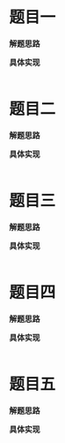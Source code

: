 # 题目一



**解题思路**



**具体实现**

```java

```

# 题目二



**解题思路**



**具体实现**

```java

```

# 题目三



**解题思路**



**具体实现**

```java

```

# 题目四



**解题思路**



**具体实现**

```java

```

# 题目五



**解题思路**



**具体实现**

```java

```

